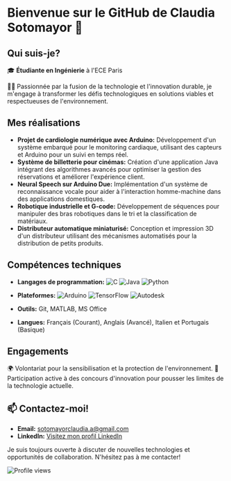# Bienvenue sur le GitHub de Claudia Sotomayor 🌟

## Qui suis-je?
🎓 **Étudiante en Ingénierie** à l'ECE Paris

👩‍💻 Passionnée par la fusion de la technologie et l'innovation durable, je m'engage à transformer les défis technologiques en solutions viables et respectueuses de l'environnement.

## Mes réalisations
- **Projet de cardiologie numérique avec Arduino:** Développement d'un système embarqué pour le monitoring cardiaque, utilisant des capteurs et Arduino pour un suivi en temps réel.
- **Système de billetterie pour cinémas:** Création d'une application Java intégrant des algorithmes avancés pour optimiser la gestion des réservations et améliorer l'expérience client.
- **Neural Speech sur Arduino Due:** Implémentation d'un système de reconnaissance vocale pour aider à l'interaction homme-machine dans des applications domestiques.
- **Robotique industrielle et G-code:** Développement de séquences pour manipuler des bras robotiques dans le tri et la classification de matériaux.
- **Distributeur automatique miniaturisé:** Conception et impression 3D d'un distributeur utilisant des mécanismes automatisés pour la distribution de petits produits.

## Compétences techniques
- **Langages de programmation:**
  ![C](https://img.shields.io/badge/-C-00599C?style=flat-square&logo=c&logoColor=white)
  ![Java](https://img.shields.io/badge/-Java-ED8B00?style=flat-square&logo=java&logoColor=white)
  ![Python](https://img.shields.io/badge/-Python-3776AB?style=flat-square&logo=python&logoColor=white)

- **Plateformes:**
  ![Arduino](https://img.shields.io/badge/-Arduino-00979D?style=flat-square&logo=arduino&logoColor=white)
  ![TensorFlow](https://img.shields.io/badge/-TensorFlow-FF6F00?style=flat-square&logo=TensorFlow&logoColor=white)
  ![Autodesk](https://img.shields.io/badge/-Autodesk-0696D7?style=flat-square&logo=autodesk&logoColor=white)

-  **Outils:** Git, MATLAB, MS Office
- **Langues:** Français (Courant), Anglais (Avancé), Italien et Portugais (Basique)


## Engagements
🌍 Volontariat pour la sensibilisation et la protection de l'environnement.
🚀 Participation active à des concours d'innovation pour pousser les limites de la technologie actuelle.

## 📫 Contactez-moi!
- **Email:** [sotomayorclaudia.a@gmail.com](mailto:sotomayorclaudia.a@gmail.com)
- **LinkedIn:** [Visitez mon profil LinkedIn](https://www.linkedin.com/in/claudia-sotomayor)

Je suis toujours ouverte à discuter de nouvelles technologies et opportunités de collaboration. N'hésitez pas à me contacter!

![Profile views](https://gpvc.arturio.dev/SotomayorClaudia)
